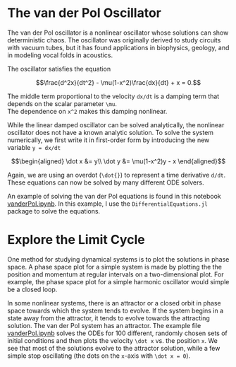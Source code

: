 # The van der Pol Oscillator

The van der Pol oscillator is a nonlinear oscillator whose solutions
can show deterministic chaos.  The oscillator was originally derived
to study circuits with vacuum tubes, but it has found applications
in biophysics, geology, and in modeling vocal folds in acoustics.

The oscillator satisfies the equation
```math
\frac{d^2x}{dt^2} - \mu(1-x^2)\frac{dx}{dt} + x = 0.
```
The middle term proportional to the velocity ``dx/dt`` is a 
damping term that depends on the scalar parameter ``\mu``.  
The dependence on ``x^2`` makes this damping nonlinear.

While the linear damped oscillator can be solved analytically,
the nonlinear oscillator does not have a known analytic solution.
To solve the system numerically, we first write it in first-order
form by introducing the new variable ``y = dx/dt``
```math
\begin{aligned}
\dot x &= y\\
\dot y &= \mu(1-x^2)y - x
\end{aligned}
```
Again, we are using an overdot (``\dot{}``) to represent a time
derivative ``d/dt``.  These equations can now be solved
by many different ODE solvers.  

An example of solving the van der Pol equations is found in this notebook
[vanderPol.ipynb](https://github.com/davidneilsen/numex.jl/blob/main/examples/vanderPol.ipynb).  In this example, I use the `DifferentialEquations.jl` 
package to solve the equations.

# Explore the Limit Cycle

One method for studying dynamical systems is to plot the solutions in phase space.
A phase space plot for a simple system is made by plotting the the position and
momentum at regular intervals on a two-dimensional plot.  For example, the phase
space plot for a simple harmonic oscillator would simple be a closed loop.

In some nonlinear systems, there is an attractor or a closed orbit in phase space
towards which the system tends to evolve. If the system begins in a state away
from the attractor, it tends to evolve towards the attracting solution.  The 
van der Pol system has an attractor.  The example file [vanderPol.ipynb](https://github.com/davidneilsen/numex.jl/blob/main/examples/vanderPol.ipynb) solves the ODEs for 100
different, randomly chosen sets of initial conditions and then plots the velocity
``\dot x`` vs. the position ``x``.  We see that most of the solutions evolve to the
attractor solution, while a few simple stop oscillating (the dots on the ``x``-axis
with ``\dot x = 0``).
